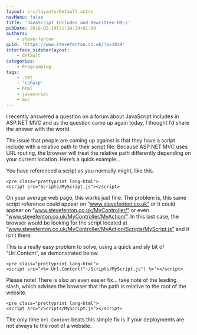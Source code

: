 ```yaml
---
layout: src/layouts/Default.astro
navMenu: false
title: 'JavaScript Includes and Rewritten URLs'
pubDate: 2010-05-19T21:34:29+01:00
authors:
    - steve-fenton
guid: 'https://www.stevefenton.co.uk/?p=1039'
interface_sidebarlayout:
    - default
categories:
    - Programming
tags:
    - .net
    - 'csharp'
    - html
    - javascript
    - mvc
---
```


I recently answered a question on a forum about JavaScript includes in ASP.NET MVC and as the question came up again today, I thought I’d share the answer with the world.

The issue that people are coming up against is that they have a script include with a relative path to their script file. Because ASP.NET MVC uses URL routing, the browser will treat the relative path differently depending on your current location. Here’s a quick example…

You have referenced a script as you normally might, like this.

```
<pre class="prettyprint lang-html">
<script src="Scripts/MyScript.js"></script>
```
On your average web page, this works just fine. The problem is, this same script reference could appear on “www.stevefenton.co.uk” or it could appear on “www.stevefenton.co.uk/MyController/” or even “www.stevefenton.co.uk/MyController/MyAction/”. In this last case, the browser would be looking for the script located at “www.stevefenton.co.uk/MyController/MyAction/Scripts/MyScript.js” and it isn’t there.

This is a really easy problem to solve, using a quick and sly bit of “Url.Content”, as demonstrated below.

```
<pre class="prettyprint lang-html">
<script src="<%= Url.Content("~/Scripts/MyScript.js") %>"></script>
```
Please note! There is also an even easier fix… take note of the leading slash, which advises the browser that the path is relative to the root of the website.

```
<pre class="prettyprint lang-html">
<script src="/Scripts/MyScript.js"></script>
```
The only time `Url.Content` beats this simple fix is if your deployments are not always to the root of a website.